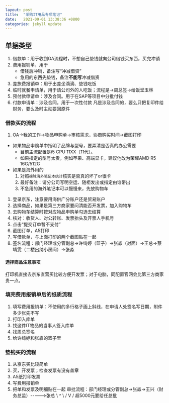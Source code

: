 ```yaml
---
layout: post
title:  "采购IT用品专项笔记"
date:   2021-09-01 13:38:36 +0800
categories: jekyll update
---
```


## 单据类型
1. 借款单：用于收到OA流程时，不想自己垫钱就向公司借钱买东西，买完冲销
1. 费用报销单，用于
	+ 借钱后冲销，备注写“冲减借资”
	+ 急用的东西先垫钱，备注**不能写**冲减借资
1. 差旅费报销单：用于出差坐滴滴、垫钱吃饭
1. 临时就餐申请单，用于请公司外的人吃饭；流程是->周总签->给饭堂玉林
1. 预付款申请单：涉及合同。用于在SAP等项目中分批付钱
1. 付款申请单：涉及合同。用于一次性付款
凡是涉及合同的，要么只把复印件给财务，要么及时主动要回原件

### 借款买的流程
1. OA->我的工作->物品申购单->审核需求，协商购买时间->截图打印
+ 如果物品申购单中指明了品牌与型号，要弄清是否真的办公需要
	+ 目前主流配置是i5 CPU 11XX（11代）。
	+ 如果指定的型号太贵，例如苹果、高端显卡，建议他改为荣耀AMD R5 16G/512G
+ 如果是海外用的
	1. 对照`德珹海外笔记本统计`核实是否真的坏了or很卡
	1. 最好备注：请分公司写明空运、随柜发出或指定由谁带出
	1. 不急用的海外笔记本可以慢慢来，先放购物车
1. 登录京东，注意要用海供广分账户还是贸易账户
1. 选择商品，如果是第三方商家要问清能否开发票，加入购物车
1. 去购物车结算时按对应物品申购单勾选去结算
1. 核对：收货人、对公转账、发票抬头及开票人手机号
1. 点击“提交订单暂不支付”
1. 截图订单，A5打印
1. 写借款单，与上面打印的两个截图贴在一起
1. 签名流程：部门经理或分管副总->许绮婷（篮子）->张淼（对面）->王总->蔡靖雯（二楼出纳小房间）->张淼

#### 选择商品注意事项
打印机直接去京东直营买比较方便开发票；对于电脑，同配置官网会比第三方商家贵一点。

### 填完费用报销单后的纸质流程
1. 填写费用报销单：不使用的多行格子画上斜线，在申请人处签名写日期，附件多少张先不写
1. 打印入库单
1. 找这件IT物品的当事人签入库单
1. 找周总签名
1. 给许绮婷和张淼的篮子里

### 垫钱买的流程
1. 从京东买比较简单
1. 买，开发票；检查发票有没有盖章
1. A5纸打印发票
1. 写费用报销单
1. 把单和发票及明细贴在一起
审批流程：部门经理或分管副总->张淼->王兴（财务总监）----->张总
                         \                   ^
                          \                 /
                           V               /
                          超5000元要给任总批

